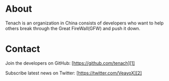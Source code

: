 # About

Tenach is an organization in China consists of developers who want to help others
 break through the Great FireWall(GFW) and push it down.

# Contact

Join the developers on GitHub: [https://github.com/tenach][1]

Subscribe latest news on Twitter: [https://twitter.com/VeayoX][2]

[1]: https://github.com/tenach
[2]: https://twitter.com/VeayoX
